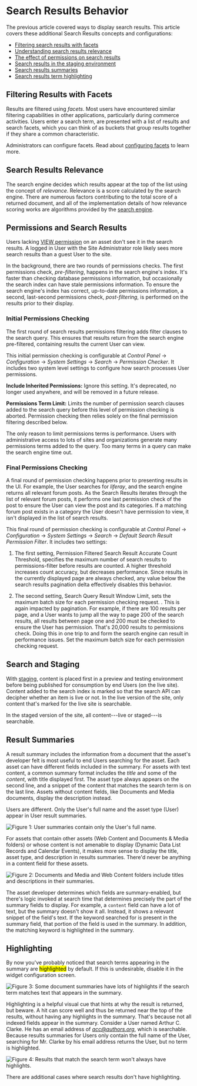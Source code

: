 # Search Results Behavior

The previous article covered ways to display search results. This article covers these additional Search Results concepts and configurations: 

- [Filtering search results with facets](#filtering-results-with-facets)
- [Understanding search results relevance](#search-results-relevance)
- [The effect of permissions on search results](#permissions-and-search-results)
- [Search results in the staging environment](#search-and-staging)
- [Search results summaries](#result-summaries)
- [Search results term highlighting](#highlighting)

## Filtering Results with Facets

Results are filtered using *facets*. Most users have encountered similar filtering capabilities in other applications, particularly during commerce activities. Users enter a search term, are presented with a list of results and search facets, which you can think of as buckets that group results together if they share a common characteristic.

Administrators can configure facets. Read about [configuring facets](/docs/7-2/user/-/knowledge_base/u/facets) to learn more.

## Search Results Relevance

The search engine decides which results appear at the top of the list using the concept of *relevance*. Relevance is a score calculated by the search engine.  There are numerous factors contributing to the total score of a returned document, and all of the implementation details of how relevance scoring works are algorithms provided by the [search engine](https://www.elastic.co/guide/en/elasticsearch/reference/current/relevance-intro.html#relevance-intro).

## Permissions and Search Results

Users lacking [VIEW permission](/docs/7-2/user/-/knowledge_base/u/roles-and-permissions) on an asset don't see it in the search results. A logged in User with the Site Administrator role likely sees more search results than a guest User to the site. 

In the background, there are two rounds of permissions checks. The first permissions check, _pre-filtering_, happens in the search engine's index. It's faster than checking database permissions information, but occasionally the search index can have stale permissions information. To ensure the search engine's index has correct, up-to-date permissions information, a second, last-second permissions check, _post-filtering_, is performed on the results prior to their display.

### Initial Permissions Checking

The first round of search results permissions filtering adds filter clauses to the search query. This ensures that results return from the search engine pre-filtered, containing results the current User can view.

This initial permission checking is configurable at *Control Panel* &rarr; *Configuration* &rarr; *System Settings* &rarr; *Search* &rarr; *Permission Checker*. It includes two system level settings to configure how search processes User permissions.

**Include Inherited Permissions:** Ignore this setting. It's deprecated, no longer used anywhere, and will be removed in a future release.

**Permissions Term Limit:** Limits the number of permission search clauses added to the search query before this level of permission checking is aborted. Permission checking then relies solely on the final permission filtering described below.

The only reason to limit permissions terms is performance. Users with administrative access to lots of sites and organizations generate many permissions terms added to the query. Too many terms in a query can make the search engine time out.

### Final Permissions Checking

A final round of permission checking happens prior to presenting results in the UI. For example, the User searches for *liferay*, and the search engine returns all relevant forum posts. As the Search Results iterates through the list of relevant forum posts, it performs one last permission check of the post to ensure the User can view the post and its categories. If a matching forum post exists in a category the User doesn't have permission to view, it isn't displayed in the list of search results.

This final round of permission checking is configurable at *Control Panel* &rarr; *Configuration* &rarr; *System Settings* &rarr; *Search* &rarr; *Default Search Result Permission Filter*. It includes two settings:

1. The first setting, Permission Filtered Search Result Accurate Count Threshold, specifies the maximum number of search results to permissions-filter before results are counted. A higher threshold increases count accuracy, but decreases performance. Since results in the currently displayed page are always checked, any value below the search results pagination delta effectively disables this behavior.

1. The second setting, Search Query Result Window Limit, sets the maximum batch size for each permission checking request. <!-- OR limits the number of results to include in each permission checked request/response cycle to and from the search engine-->. This is again impacted by pagination. For example, if there are 100 results per page, and a User wants to jump all the way to page 200 of the search results, all results between page one and 200 must be checked to ensure the User has permission. That's 20,000 results to permissions check. Doing this in one trip to and form the search engine can result in performance issues. Set the maximum batch size for each permission checking request. 

## Search and Staging

With [staging](/docs/7-2/user/-/knowledge_base/u/staging-content), content is placed first in a preview and testing environment before being published for consumption by end Users (on the live site). Content added to the search index is marked so that the search API can decipher whether an item is live or not. In the live version of the site, only content that's marked for the live site is searchable. 

In the staged version of the site, all content---live or staged---is searchable.

## Result Summaries

A result summary includes the information from a document that the asset's developer felt is most useful to end Users searching for the asset. Each asset can have different fields included in the summary. For assets with text content, a common summary format includes the *title* and some of the *content*, with title displayed first. The asset type always appears on the second line, and a snippet of the content that matches the search term is on the last line.  Assets without content fields, like Documents and Media documents, display the description instead.

Users are different. Only the User's full name and the asset type (User) appear in User result summaries.

![Figure 1: User summaries contain only the User's full name.](./understanding-search-results/images/search-results-user.png)

For assets that contain other assets (Web Content and Documents & Media folders) or whose content is not amenable to display (Dynamic Data List Records and Calendar Events), it makes more sense to display the title, asset type, and description in results summaries. There'd never be anything in a content field for these assets.

![Figure 2: Documents and Media and Web Content folders include titles and descriptions in their summaries.](./understanding-search-results/images/search-results-folder.png)

The asset developer determines which fields are summary-enabled, but there's logic invoked at search time that determines precisely the part of the summary fields to display. For example, a `content` field can have a lot of text, but the summary doesn't show it all. Instead, it shows a relevant snippet of the field's text. If the keyword searched for is present in the summary field, that portion of the field is used in the summary. In addition, the matching keyword is highlighted in the summary.

## Highlighting

By now you've probably noticed that search terms appearing in the summary are <mark>highlighted</mark> by default. If this is undesirable, disable it in the widget configuration screen. 

![Figure 3: Some document summaries have lots of highlights if the search term matches text that appears in the summary.](./understanding-search-results/images/search-results-highlight.png)

Highlighting is a helpful visual cue that hints at why the result is returned, but beware. A hit can score well and thus be returned near the top of the results, without having any highlights in the summary. That's because not all indexed fields appear in the summary. Consider a User named Arthur C. Clarke. He has an email address of *acc@authors.org*, which is searchable. Because results summaries for Users only contain the full name of the User, searching for Mr.  Clarke by his email address returns the User, but no term is highlighted. 

![Figure 4: Results that match the search term won't always have highlights.](./understanding-search-results/images/search-results-no-highlight.png)

There are additional cases where search results don't have highlighting.

